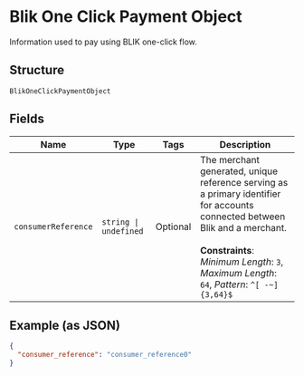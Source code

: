 
# Blik One Click Payment Object

Information used to pay using BLIK one-click flow.

## Structure

`BlikOneClickPaymentObject`

## Fields

| Name | Type | Tags | Description |
|  --- | --- | --- | --- |
| `consumerReference` | `string \| undefined` | Optional | The merchant generated, unique reference serving as a primary identifier for accounts connected between Blik and a merchant.<br><br>**Constraints**: *Minimum Length*: `3`, *Maximum Length*: `64`, *Pattern*: `^[ -~]{3,64}$` |

## Example (as JSON)

```json
{
  "consumer_reference": "consumer_reference0"
}
```

